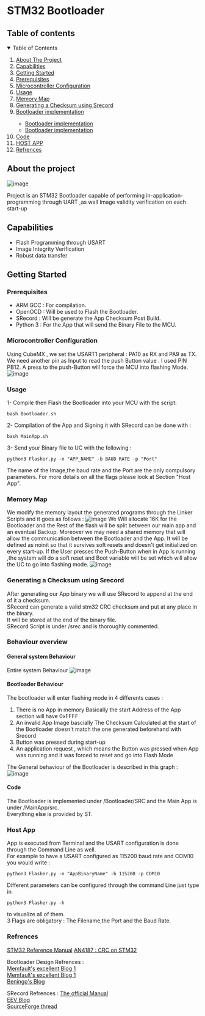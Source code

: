 

# STM32 Bootloader 

## Table of contents

<!-- TABLE OF CONTENTS -->
<details open="open">
  <summary>Table of Contents</summary>
  <ol>
    <li><a href="#about-the-project">About The Project</a></li>  
    <li><a href="#Capabilities">Capabilities</a>
    <li><a href="#Getting Started">Getting Started</a></li>
    <li><a href="#Prerequisites">Prerequisites</a></li>
    <li><a href="#Microcontroller Configuration">Microcontroller Configuration</a></li>
    <li><a href="#Usage">Usage</a></li>
    <li><a href="#Memory Map">Memory Map</a></li>
    <li><a href="#Generating a Checksum  using Srecord">Generating a Checksum  using Srecord</a></li>
    <li><a href="#Behaviour Overview">Bootloader implementation</a></li>
      <ul>
        <li><a href="#General system Behaviour">Bootloader implementation</a></li>
        <li><a href="#Bootloader Behaviour">Bootloader implementation</a></li>
      </ul>
    <li><a href="#Code">Code</a></li>
    <li><a href="#HOST APP">HOST APP</a></li>
    <li><a href="#Refrences">Refrences</a></li>
    
    
    
  </ol>
</details>

   
## About the project

![image](https://user-images.githubusercontent.com/86969450/128428449-4470b309-326e-4470-a66a-8fdc706914c3.png)


Project is an STM32 Bootloader capable of performing in-application-programming through UART ,as well Image validity verification on each start-up 

## Capabilities
* Flash Programming through  USART 
* Image Integrity Verification
* Robust data transfer

<!-- GETTING STARTED -->
## Getting Started

### Prerequisites
* ARM GCC  :  For compilation.
* OpenOCD  :  Will be used to Flash the Bootloader.
* SRecord  :  Will be generate the App Checksum Post Build.
* Python 3 :  For the App that will send the Binary File to the MCU.


### Microcontroller Configuration  
Using CubeMX , we set the USART1 peripheral : PA10 as  RX and PA9 as TX.
We need another pin as Input to read the push Button value . I used PIN PB12.
A press to the push-Button will force the MCU into flashing Mode.
![image](https://user-images.githubusercontent.com/33790012/136715859-4d3c0550-9772-4e1e-b0cb-ad01ea956e2e.png)

    
### Usage
1- Compile then Flash the Bootloader into your MCU with the script: 
```
bash Bootloader.sh 
```
2- Compilation of the App and Signing it with SRecord can be done with :
```
bash MainApp.sh 
```
3- Send your Binary file to UC with the following :
```
python3 Flasher.py -n "APP_NAME" -b BAUD RATE -p "Port"
```
The name of the Image,the baud rate and the Port are the only compulsory parameters. For more details on all 
the flags please look at Section "Host App".


### Memory Map
We modify the memory layout the generated programs through the Linker Scripts and it goes as follows :
![image](https://user-images.githubusercontent.com/33790012/136716066-9241d08c-e75c-4617-a23b-aa81d45b4f8b.png)
We Will allocate 16K for the Bootloader and the Rest of the flash will be split between our main app and an eventual Backup.
Moreover we may need a shared memory that will allow the communication between the Bootloader and the App.
It will be defined as noinit so that it survives soft resets and doesn't get initialized on every start-up.
If the User presses the Push-Button when in App is running ,the system will do a soft reset and Boot variable will be set which will allow the UC to go into flashing mode.
![image](https://user-images.githubusercontent.com/33790012/136716184-c22fb8a4-8797-4302-a194-4e4525436a20.png)

### Generating a Checksum  using Srecord
 
 After generating our App binary we will use SRecord to append at the end of it a checksum.  
 SRecord can generate a valid stm32 CRC checksum and put at any place in the binary.  
 It will be stored at the end of the binary file.  
 SRecord Script is under /srec and is thoroughly commented.
 
### Behaviour overview 
#### General system Behaviour
Entire system Behaviour 
![image](https://user-images.githubusercontent.com/33790012/136871514-b3e10559-295c-42e1-8e31-af3137a2bc82.png)

#### Bootloader Behaviour 
The bootloader will enter flashing mode in 4 differents cases : 
1. There is no App in memory Basically the start Address of the App section will have 0xFFFF
2. An invalid App Image bascially The Checksum Calculated at the start of the Bootloader doesn't match the one generated beforehand with Srecord
3. Button was pressed during start-up
4. An application request , which means the Button was pressed when App was running and it was forced to reset and go into Flash Mode

The General behaviour of the Bootloader is described in this graph :
![image](https://user-images.githubusercontent.com/33790012/136867880-3dff74dd-f520-4f82-af46-32d47cb58973.png)

#### Code
The Bootloader is implemented under /Bootloader/SRC and the Main App is under /MainApp/src.  
Everything else is provided by ST.

### Host App

App is executed from Terminal and the USART configuration is done through the Command Line as well.  
For example to have a USART configured as 115200 baud rate and COM10 you would write :
```
python3 Flasher.py -n "AppBinaryName" -b 115200 -p COM10
```
Different parameters can be configured through the command Line just type in 
```
python3 Flasher.py -h
```
to visualize all of them.  
3 Flags are obligatory : The Filename,the Port and the Baud Rate.

### Refrences 

[STM32 Reference Manual](https://www.st.com/resource/en/reference_manual/cd00171190-stm32f101xx-stm32f102xx-stm32f103xx-stm32f105xx-and-stm32f107xx-advanced-arm-based-32-bit-mcus-stmicroelectronics.pdf)
[AN4187 : CRC on STM32](https://www.st.com/resource/en/application_note/an4187-using-the-crc-peripheral-in-the-stm32-family-stmicroelectronics.pdf)  

Bootloader Design Refrences :  
[Memfault's excellent Blog 1](https://interrupt.memfault.com/blog/how-to-write-a-bootloader-from-scratch)     
[Memfault's excellent Blog 1](https://interrupt.memfault.com/blog/device-firmware-update-cookbook)  
[Beningo's Blog](https://www.beningo.com/wp-content/uploads/images/Papers/bootloader_design_for_microcontrollers_in_embedded_systems%20.pdf)   

SRecord Refrences :
[The official Manual](http://srecord.sourceforge.net/srecord-1.64.pdf)  
[EEV Blog](https://www.eevblog.com/forum/microcontrollers/stm32-hex-file-signing-with-crc/)  
[SourceForge thread](https://sourceforge.net/p/srecord/discussion/248569/thread/b8fac9db76/?limit=25)  




 



